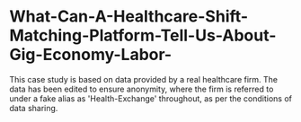 # What-Can-A-Healthcare-Shift-Matching-Platform-Tell-Us-About-Gig-Economy-Labor-
This case study is based on data provided by a real healthcare firm. The data has been edited to ensure anonymity, where the firm is referred to under a fake alias as 'Health-Exchange' throughout, as per the conditions of data sharing.
